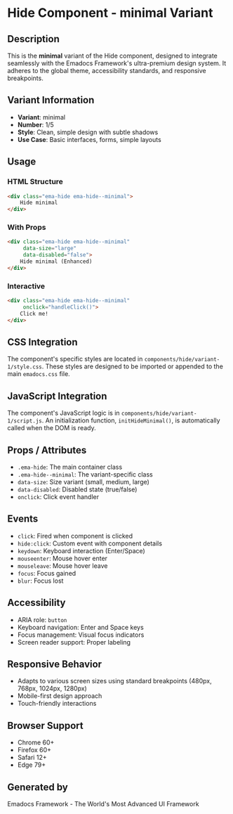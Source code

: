 # Hide Component - minimal Variant

## Description
This is the **minimal** variant of the Hide component, designed to integrate seamlessly with the Emadocs Framework's ultra-premium design system. It adheres to the global theme, accessibility standards, and responsive breakpoints.

## Variant Information
- **Variant**: minimal
- **Number**: 1/5
- **Style**: Clean, simple design with subtle shadows
- **Use Case**: Basic interfaces, forms, simple layouts

## Usage

### HTML Structure
```html
<div class="ema-hide ema-hide--minimal">
    Hide minimal
</div>
```

### With Props
```html
<div class="ema-hide ema-hide--minimal" 
     data-size="large" 
     data-disabled="false">
    Hide minimal (Enhanced)
</div>
```

### Interactive
```html
<div class="ema-hide ema-hide--minimal" 
     onclick="handleClick()">
    Click me!
</div>
```

## CSS Integration
The component's specific styles are located in `components/hide/variant-1/style.css`. These styles are designed to be imported or appended to the main `emadocs.css` file.

## JavaScript Integration
The component's JavaScript logic is in `components/hide/variant-1/script.js`. An initialization function, `initHideMinimal()`, is automatically called when the DOM is ready.

## Props / Attributes
- `.ema-hide`: The main container class
- `.ema-hide--minimal`: The variant-specific class
- `data-size`: Size variant (small, medium, large)
- `data-disabled`: Disabled state (true/false)
- `onclick`: Click event handler

## Events
- `click`: Fired when component is clicked
- `hide:click`: Custom event with component details
- `keydown`: Keyboard interaction (Enter/Space)
- `mouseenter`: Mouse hover enter
- `mouseleave`: Mouse hover leave
- `focus`: Focus gained
- `blur`: Focus lost

## Accessibility
- ARIA role: `button`
- Keyboard navigation: Enter and Space keys
- Focus management: Visual focus indicators
- Screen reader support: Proper labeling

## Responsive Behavior
- Adapts to various screen sizes using standard breakpoints (480px, 768px, 1024px, 1280px)
- Mobile-first design approach
- Touch-friendly interactions

## Browser Support
- Chrome 60+
- Firefox 60+
- Safari 12+
- Edge 79+

## Generated by
Emadocs Framework - The World's Most Advanced UI Framework
